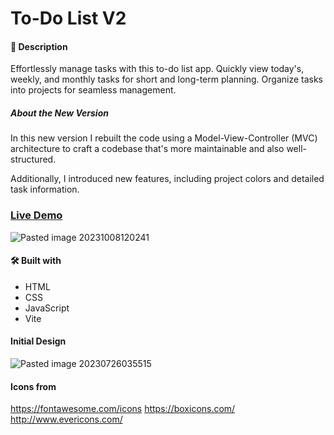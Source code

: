 # To-Do List V2
#### 📝 Description
Effortlessly manage tasks with this to-do list app. Quickly view today's, weekly, and monthly tasks for short and long-term planning. Organize tasks into projects for seamless management.
##### About the New Version
In this new version I rebuilt the code using a Model-View-Controller (MVC) architecture to craft a codebase that's more maintainable and also well-structured.

Additionally, I introduced new features, including project colors and detailed task information.

### [Live Demo](https://satogo1.github.io/todo-list-version2/)
![Pasted image 20231008120241](https://github.com/SaToGo1/todo-list-version2/assets/85353835/0ac9d517-06db-40c7-9a75-98f16416b76c)

#### 🛠️ Built with
- HTML
- CSS
- JavaScript
- Vite

#### Initial Design
![Pasted image 20230726035515](https://github.com/SaToGo1/todo-list-version2/assets/85353835/b2a2e321-b241-43e4-9647-da261e745a6c)

#### Icons from
https://fontawesome.com/icons
https://boxicons.com/
http://www.evericons.com/
